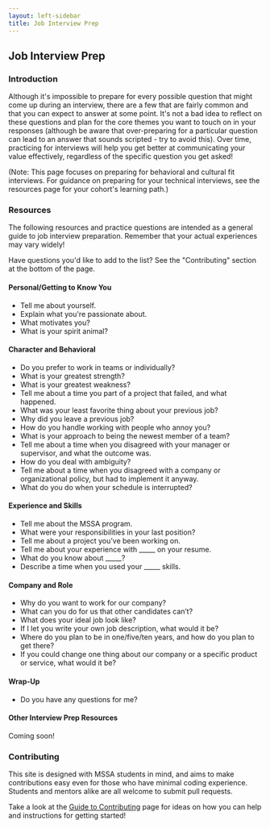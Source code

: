 ```yaml
---
layout: left-sidebar
title: Job Interview Prep
---
```


## Job Interview Prep

### Introduction

Although it's impossible to prepare for every possible question that might come up during an interview, there are a few that are fairly common and that you can expect to answer at some point.  It's not a bad idea to reflect on these questions and plan for the core themes you want to touch on in your responses (although be aware that over-preparing for a particular question can lead to an answer that sounds scripted - try to avoid this).  Over time, practicing for interviews will help you get better at communicating your value effectively, regardless of the specific question you get asked!

(Note: This page focuses on preparing for behavioral and cultural fit interviews.  For guidance on preparing for your technical interviews, see the resources page for your cohort's learning path.)

### Resources

The following resources and practice questions are intended as a general guide to job interview preparation.  Remember that your actual experiences may vary widely!

Have questions you'd like to add to the list?  See the "Contributing" section at the bottom of the page.

#### Personal/Getting to Know You

* Tell me about yourself.
* Explain what you're passionate about.
* What motivates you?
* What is your spirit animal?

#### Character and Behavioral

* Do you prefer to work in teams or individually?
* What is your greatest strength?
* What is your greatest weakness?
* Tell me about a time you part of a project that failed, and what happened.
* What was your least favorite thing about your previous job?
* Why did you leave a previous job?
* How do you handle working with people who annoy you?
* What is your approach to being the newest member of a team?
* Tell me about a time when you disagreed with your manager or supervisor, and what the outcome was.
* How do you deal with ambiguity?
* Tell me about a time when you disagreed with a company or organizational policy, but had to implement it anyway.
* What do you do when your schedule is interrupted?

#### Experience and Skills

* Tell me about the MSSA program.
* What were your responsibilities in your last position?
* Tell me about a project you’ve been working on.
* Tell me about your experience with _____ on your resume.
* What do you know about _____?
* Describe a time when you used your _____ skills.

#### Company and Role

* Why do you want to work for our company?
* What can you do for us that other candidates can’t?
* What does your ideal job look like?
* If I let you write your own job description, what would it be?
* Where do you plan to be in one/five/ten years, and how do you plan to get there?
* If you could change one thing about our company or a specific product or service, what would it be?

#### Wrap-Up

* Do you have any questions for me?

#### Other Interview Prep Resources

Coming soon!

### Contributing

This site is designed with MSSA students in mind, and aims to make contributions easy even for those who have minimal coding experience.  Students and mentors alike are all welcome to submit pull requests.

Take a look at the [Guide to Contributing](/contributing.html) page for ideas on how you can help and instructions for getting started!
